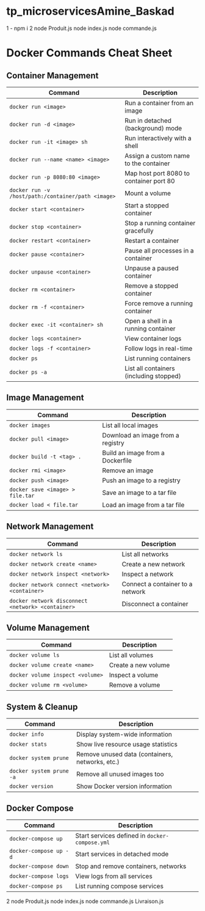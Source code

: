
# tp_microservicesAmine_Baskad
1 - npm i
2 node Produit.js   node index.js node commande.js


# Docker Commands Cheat Sheet

## Container Management
| Command | Description |
|---------|-------------|
| `docker run <image>` | Run a container from an image |
| `docker run -d <image>` | Run in detached (background) mode |
| `docker run -it <image> sh` | Run interactively with a shell |
| `docker run --name <name> <image>` | Assign a custom name to the container |
| `docker run -p 8080:80 <image>` | Map host port 8080 to container port 80 |
| `docker run -v /host/path:/container/path <image>` | Mount a volume |
| `docker start <container>` | Start a stopped container |
| `docker stop <container>` | Stop a running container gracefully |
| `docker restart <container>` | Restart a container |
| `docker pause <container>` | Pause all processes in a container |
| `docker unpause <container>` | Unpause a paused container |
| `docker rm <container>` | Remove a stopped container |
| `docker rm -f <container>` | Force remove a running container |
| `docker exec -it <container> sh` | Open a shell in a running container |
| `docker logs <container>` | View container logs |
| `docker logs -f <container>` | Follow logs in real-time |
| `docker ps` | List running containers |
| `docker ps -a` | List all containers (including stopped) |

## Image Management
| Command | Description |
|---------|-------------|
| `docker images` | List all local images |
| `docker pull <image>` | Download an image from a registry |
| `docker build -t <tag> .` | Build an image from a Dockerfile |
| `docker rmi <image>` | Remove an image |
| `docker push <image>` | Push an image to a registry |
| `docker save <image> > file.tar` | Save an image to a tar file |
| `docker load < file.tar` | Load an image from a tar file |

## Network Management
| Command | Description |
|---------|-------------|
| `docker network ls` | List all networks |
| `docker network create <name>` | Create a new network |
| `docker network inspect <network>` | Inspect a network |
| `docker network connect <network> <container>` | Connect a container to a network |
| `docker network disconnect <network> <container>` | Disconnect a container |

## Volume Management
| Command | Description |
|---------|-------------|
| `docker volume ls` | List all volumes |
| `docker volume create <name>` | Create a new volume |
| `docker volume inspect <volume>` | Inspect a volume |
| `docker volume rm <volume>` | Remove a volume |

## System & Cleanup
| Command | Description |
|---------|-------------|
| `docker info` | Display system-wide information |
| `docker stats` | Show live resource usage statistics |
| `docker system prune` | Remove unused data (containers, networks, etc.) |
| `docker system prune -a` | Remove all unused images too |
| `docker version` | Show Docker version information |

## Docker Compose
| Command | Description |
|---------|-------------|
| `docker-compose up` | Start services defined in `docker-compose.yml` |
| `docker-compose up -d` | Start services in detached mode |
| `docker-compose down` | Stop and remove containers, networks |
| `docker-compose logs` | View logs from all services |
| `docker-compose ps` | List running compose services |
2 node Produit.js   node index.js node commande.js Livraison.js
